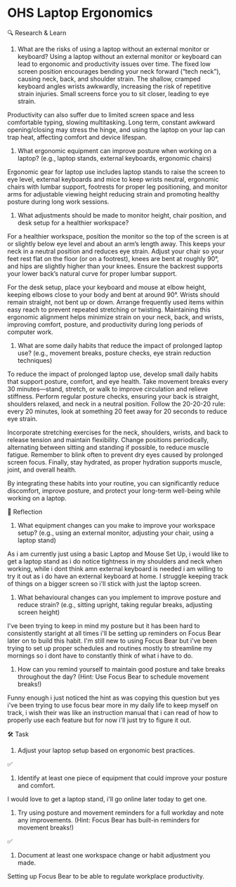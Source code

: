 # OHS Laptop Ergonomics

🔍 Research & Learn

1. What are the risks of using a laptop without an external monitor or keyboard?
   Using a laptop without an external monitor or keyboard can lead to ergonomic
   and productivity issues over time. The fixed low screen position encourages
   bending your neck forward (“tech neck”), causing neck, back, and shoulder
   strain. The shallow, cramped keyboard angles wrists awkwardly, increasing the
   risk of repetitive strain injuries. Small screens force you to sit closer,
   leading to eye strain.

Productivity can also suffer due to limited screen space and less comfortable
typing, slowing multitasking. Long term, constant awkward opening/closing may
stress the hinge, and using the laptop on your lap can trap heat, affecting
comfort and device lifespan.

1. What ergonomic equipment can improve posture when working on a laptop? (e.g.,
   laptop stands, external keyboards, ergonomic chairs)

Ergonomic gear for laptop use includes laptop stands to raise the screen to eye
level, external keyboards and mice to keep wrists neutral, ergonomic chairs with
lumbar support, footrests for proper leg positioning, and monitor arms for
adjustable viewing height reducing strain and promoting healthy posture during
long work sessions.

1. What adjustments should be made to monitor height, chair position, and desk
   setup for a healthier workspace?

For a healthier workspace, position the monitor so the top of the screen is at
or slightly below eye level and about an arm’s length away. This keeps your neck
in a neutral position and reduces eye strain. Adjust your chair so your feet
rest flat on the floor (or on a footrest), knees are bent at roughly 90°, and
hips are slightly higher than your knees. Ensure the backrest supports your
lower back’s natural curve for proper lumbar support.

For the desk setup, place your keyboard and mouse at elbow height, keeping
elbows close to your body and bent at around 90°. Wrists should remain straight,
not bent up or down. Arrange frequently used items within easy reach to prevent
repeated stretching or twisting. Maintaining this ergonomic alignment helps
minimize strain on your neck, back, and wrists, improving comfort, posture, and
productivity during long periods of computer work.

1. What are some daily habits that reduce the impact of prolonged laptop use?
   (e.g., movement breaks, posture checks, eye strain reduction techniques)

To reduce the impact of prolonged laptop use, develop small daily habits that
support posture, comfort, and eye health. Take movement breaks every 30
minutes—stand, stretch, or walk to improve circulation and relieve stiffness.
Perform regular posture checks, ensuring your back is straight, shoulders
relaxed, and neck in a neutral position. Follow the 20-20-20 rule: every 20
minutes, look at something 20 feet away for 20 seconds to reduce eye strain.

Incorporate stretching exercises for the neck, shoulders, wrists, and back to
release tension and maintain flexibility. Change positions periodically,
alternating between sitting and standing if possible, to reduce muscle fatigue.
Remember to blink often to prevent dry eyes caused by prolonged screen focus.
Finally, stay hydrated, as proper hydration supports muscle, joint, and overall
health.

By integrating these habits into your routine, you can significantly reduce
discomfort, improve posture, and protect your long-term well-being while working
on a laptop.

📝 Reflection

1. What equipment changes can you make to improve your workspace setup? (e.g.,
   using an external monitor, adjusting your chair, using a laptop stand)

As i am currently just using a basic Laptop and Mouse Set Up, i would like to
get a laptop stand as i do notice tightness in my shoulders and neck when
working, while i dont think amn external keyboard is needed i am willing to try
it out as i do have an external keyboard at home. I struggle keeping track of
things on a bigger screen so i'll stick with just the laptop screen.

1. What behavioural changes can you implement to improve posture and reduce
   strain? (e.g., sitting upright, taking regular breaks, adjusting screen
   height)

I've been trying to keep in mind my posture but it has been hard to consistently
staright at all times i'll be setting up reminders on Focus Bear later on to
build this habit. I'm still new to using Focus Bear but i've been trying to set
up proper schedules and routines mostly to streamline my mornings so i dont have
to constantly think of what i have to do.

1. How can you remind yourself to maintain good posture and take breaks
   throughout the day? (Hint: Use Focus Bear to schedule movement breaks!)

Funny enough i just noticed the hint as was copying this question but yes i've
been trying to use focus bear more in my daily life to keep myself on track, i
wish their was like an instruction manual that i can read of how to properly use
each feature but for now i'll just try to figure it out.

🛠️ Task

1. Adjust your laptop setup based on ergonomic best practices.

✅

1. Identify at least one piece of equipment that could improve your posture and
   comfort.

I would love to get a laptop stand, i'll go online later today to get one.

1. Try using posture and movement reminders for a full workday and note any
   improvements. (Hint: Focus Bear has built-in reminders for movement breaks!)

✅

1. Document at least one workspace change or habit adjustment you made.

Setting up Focus Bear to be able to regulate workplace productivity.
